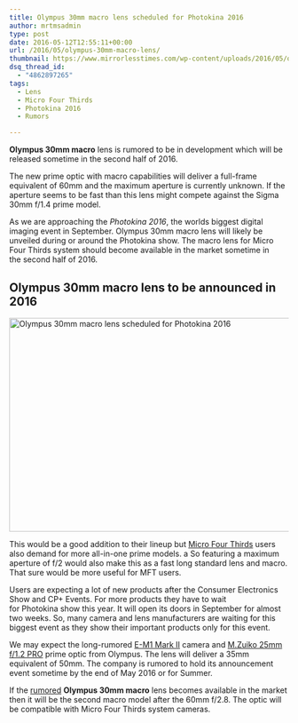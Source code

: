 ```yaml
---
title: Olympus 30mm macro lens scheduled for Photokina 2016
author: mrtmsadmin
type: post
date: 2016-05-12T12:55:11+00:00
url: /2016/05/olympus-30mm-macro-lens/
thumbnail: https://www.mirrorlesstimes.com/wp-content/uploads/2016/05/olympus-30mm-macro-lens-rumors.jpg
dsq_thread_id:
  - "4862897265"
tags:
  - Lens
  - Micro Four Thirds
  - Photokina 2016
  - Rumors

---
```

**Olympus 30mm macro** lens is rumored to be in development which will be released sometime in the second half of 2016.

The new prime optic with macro capabilities will deliver a full-frame equivalent of 60mm and the maximum aperture is currently unknown. If the aperture seems to be fast than this lens might compete against the Sigma 30mm f/1.4 prime model.

As we are approaching the _Photokina 2016_, the worlds biggest digital imaging event in September. Olympus 30mm macro lens will likely be unveiled during or around the Photokina show. The macro lens for Micro Four Thirds system should become available in the market sometime in the second half of 2016.<!--more-->

<span id="more-176"></span>

## Olympus 30mm macro lens to be announced in 2016

<img class="alignnone wp-image-221 size-full" title="Olympus 30mm macro lens scheduled for Photokina 2016" src="https://i2.wp.com/www.mirrorlesstimes.com/wp-content/uploads/2016/05/olympus-30mm-macro-lens-rumors.jpg?resize=600%2C385&#038;ssl=1" alt="Olympus 30mm macro lens scheduled for Photokina 2016" width="600" height="385" srcset="https://i2.wp.com/www.mirrorlesstimes.com/wp-content/uploads/2016/05/olympus-30mm-macro-lens-rumors.jpg?w=950&ssl=1 950w, https://i2.wp.com/www.mirrorlesstimes.com/wp-content/uploads/2016/05/olympus-30mm-macro-lens-rumors.jpg?resize=300%2C192&ssl=1 300w, https://i2.wp.com/www.mirrorlesstimes.com/wp-content/uploads/2016/05/olympus-30mm-macro-lens-rumors.jpg?resize=768%2C492&ssl=1 768w" sizes="(max-width: 600px) 100vw, 600px" data-recalc-dims="1" /> 

This would be a good addition to their lineup but [Micro Four Thirds][1] users also demand for more all-in-one prime models. a So featuring a maximum aperture of f/2 would also make this as a fast long standard lens and macro. That sure would be more useful for MFT users.

Users are expecting a lot of new products after the Consumer Electronics Show and CP+ Events. For more products they have to wait for Photokina show this year. It will open its doors in September for almost two weeks. So, many camera and lens manufacturers are waiting for this biggest event as they show their important products only for this event.

We may expect the long-rumored [E-M1 Mark II][2] camera and [M.Zuiko 25mm f/1.2 PRO][3] prime optic from Olympus. The lens will deliver a 35mm equivalent of 50mm. The company is rumored to hold its announcement event sometime by the end of May 2016 or for Summer.

If the <a href="http://www.43rumors.com/ft4-olympus-will-announce-a-new-30mm-macro-lens/" target="_blank" rel="external nofollow">rumored</a> **Olympus 30mm macro** lens becomes available in the market then it will be the second macro model after the 60mm f/2.8. The optic will be compatible with Micro Four Thirds system cameras.

 [1]: https://www.mirrorlesstimes.com/tags/micro-four-thirds/
 [2]: https://www.mirrorlesstimes.com/2016/04/olympus-e-m1-mark-ii-announcement/
 [3]: https://www.mirrorlesstimes.com/2016/04/olympus-25mm-f1-2-lens-rumored-released-mid-2016/